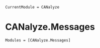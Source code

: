 ```@meta
CurrentModule = CANalyze
```

# CANalyze.Messages

```@autodocs
Modules = [CANalyze.Messages]
```
